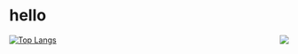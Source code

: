 # hello
<img align="right" src="https://github-readme-stats.vercel.app/api?username=sogud&show_icons=true&count_private=true&hide_border=true&cache_seconds=1900"/>

[![Top Langs](https://github-readme-stats.vercel.app/api/top-langs/?username=sogud&hide=html&layout=compact)](https://github.com/anuraghazra/github-readme-stats)
<!--
**sogud/sogud** is a ✨ _special_ ✨ repository because its `README.md` (this file) appears on your GitHub profile.

Here are some ideas to get you started:

- 🔭 I’m currently working on ...
- 🌱 I’m currently learning ...
- 👯 I’m looking to collaborate on ...
- 🤔 I’m looking for help with ...
- 💬 Ask me about ...
- 📫 How to reach me: ...
- 😄 Pronouns: ...
- ⚡ Fun fact: ...
-->
